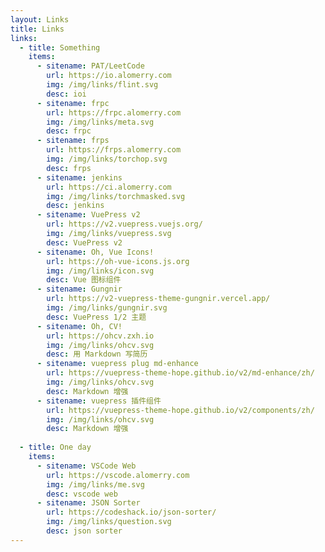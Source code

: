 ```yaml
---
layout: Links
title: Links
links:
  - title: Something
    items:
      - sitename: PAT/LeetCode
        url: https://io.alomerry.com
        img: /img/links/flint.svg
        desc: ioi
      - sitename: frpc
        url: https://frpc.alomerry.com
        img: /img/links/meta.svg
        desc: frpc
      - sitename: frps
        url: https://frps.alomerry.com
        img: /img/links/torchop.svg
        desc: frps
      - sitename: jenkins
        url: https://ci.alomerry.com
        img: /img/links/torchmasked.svg
        desc: jenkins
      - sitename: VuePress v2
        url: https://v2.vuepress.vuejs.org/
        img: /img/links/vuepress.svg
        desc: VuePress v2
      - sitename: Oh, Vue Icons!
        url: https://oh-vue-icons.js.org
        img: /img/links/icon.svg
        desc: Vue 图标组件
      - sitename: Gungnir
        url: https://v2-vuepress-theme-gungnir.vercel.app/
        img: /img/links/gungnir.svg
        desc: VuePress 1/2 主题
      - sitename: Oh, CV!
        url: https://ohcv.zxh.io
        img: /img/links/ohcv.svg
        desc: 用 Markdown 写简历
      - sitename: vuepress plug md-enhance
        url: https://vuepress-theme-hope.github.io/v2/md-enhance/zh/
        img: /img/links/ohcv.svg
        desc: Markdown 增强
      - sitename: vuepress 插件组件
        url: https://vuepress-theme-hope.github.io/v2/components/zh/
        img: /img/links/ohcv.svg
        desc: Markdown 增强
        
  - title: One day
    items:
      - sitename: VSCode Web
        url: https://vscode.alomerry.com
        img: /img/links/me.svg
        desc: vscode web
      - sitename: JSON Sorter
        url: https://codeshack.io/json-sorter/
        img: /img/links/question.svg
        desc: json sorter
---
```


